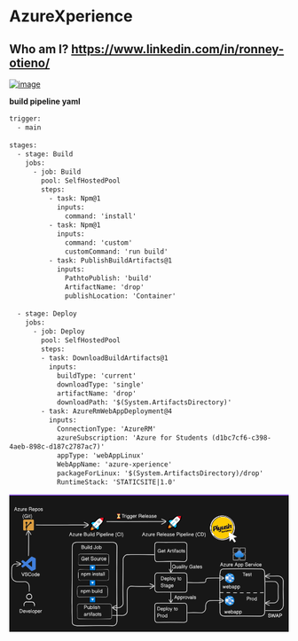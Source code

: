 # AzureXperience

## Who am I? https://www.linkedin.com/in/ronney-otieno/
[![image](https://github.com/user-attachments/assets/133898fb-da25-4146-b8fc-490057bd7986)](https://www.linkedin.com/in/ronney-otieno/)

**build pipeline yaml**
```
trigger:
  - main

stages:
  - stage: Build
    jobs:
      - job: Build
        pool: SelfHostedPool
        steps:
          - task: Npm@1
            inputs:
              command: 'install'
          - task: Npm@1
            inputs:
              command: 'custom'
              customCommand: 'run build'
          - task: PublishBuildArtifacts@1
            inputs:
              PathtoPublish: 'build'
              ArtifactName: 'drop'
              publishLocation: 'Container'
  
  - stage: Deploy
    jobs:
      - job: Deploy
        pool: SelfHostedPool
        steps:
        - task: DownloadBuildArtifacts@1
          inputs:
            buildType: 'current'
            downloadType: 'single'
            artifactName: 'drop'
            downloadPath: '$(System.ArtifactsDirectory)'
        - task: AzureRmWebAppDeployment@4
          inputs:
            ConnectionType: 'AzureRM'
            azureSubscription: 'Azure for Students (d1bc7cf6-c398-4aeb-898c-d187c2787ac7)'
            appType: 'webAppLinux'
            WebAppName: 'azure-xperience'
            packageForLinux: '$(System.ArtifactsDirectory)/drop'
            RuntimeStack: 'STATICSITE|1.0'
```


![alt text](image.png)
